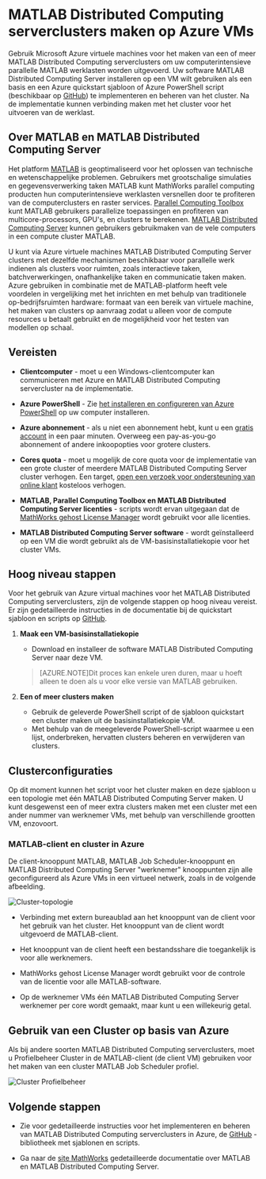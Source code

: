 <properties
   pageTitle="MATLAB clusters op virtuele machines | Microsoft Azure"
   description="Gebruik Microsoft Azure virtuele machines maken MATLAB Distributed Computing serverclusters om uw computerintensieve parallelle MATLAB werklasten worden uitgevoerd"
   services="virtual-machines-windows"
   documentationCenter=""
   authors="mscurrell"
   manager="timlt"
   editor=""/>

<tags
   ms.service="virtual-machines-windows"
   ms.devlang="na"
   ms.topic="article"
   ms.tgt_pltfrm="Windows"
   ms.workload="infrastructure-services"
   ms.date="05/09/2016"
   ms.author="markscu"/>

# <a name="create-matlab-distributed-computing-server-clusters-on-azure-vms"></a>MATLAB Distributed Computing serverclusters maken op Azure VMs 

Gebruik Microsoft Azure virtuele machines voor het maken van een of meer MATLAB Distributed Computing serverclusters om uw computerintensieve parallelle MATLAB werklasten worden uitgevoerd. Uw software MATLAB Distributed Computing Server installeren op een VM wilt gebruiken als een basis en een Azure quickstart sjabloon of Azure PowerShell script (beschikbaar op [GitHub](https://github.com/Azure/azure-quickstart-templates/tree/master/matlab-cluster)) te implementeren en beheren van het cluster. Na de implementatie kunnen verbinding maken met het cluster voor het uitvoeren van de werklast. 

## <a name="about-matlab-and-matlab-distributed-computing-server"></a>Over MATLAB en MATLAB Distributed Computing Server 

Het platform [MATLAB](http://www.mathworks.com/products/matlab/) is geoptimaliseerd voor het oplossen van technische en wetenschappelijke problemen. Gebruikers met grootschalige simulaties en gegevensverwerking taken MATLAB kunt MathWorks parallel computing producten hun computerintensieve werklasten versnellen door te profiteren van de computerclusters en raster services. [Parallel Computing Toolbox](http://www.mathworks.com/products/parallel-computing/) kunt MATLAB gebruikers parallelize toepassingen en profiteren van multicore-processors, GPU's, en clusters te berekenen. [MATLAB Distributed Computing Server](http://www.mathworks.com/products/distriben/) kunnen gebruikers gebruikmaken van de vele computers in een compute cluster MATLAB. 


U kunt via Azure virtuele machines MATLAB Distributed Computing Server clusters met dezelfde mechanismen beschikbaar voor parallelle werk indienen als clusters voor ruimten, zoals interactieve taken, batchverwerkingen, onafhankelijke taken en communicatie taken maken. Azure gebruiken in combinatie met de MATLAB-platform heeft vele voordelen in vergelijking met het inrichten en met behulp van traditionele op-bedrijfsruimten hardware: formaat van een bereik van virtuele machine, het maken van clusters op aanvraag zodat u alleen voor de compute resources u betaalt gebruikt en de mogelijkheid voor het testen van modellen op schaal.  

## <a name="prerequisites"></a>Vereisten

* **Clientcomputer** - moet u een Windows-clientcomputer kan communiceren met Azure en MATLAB Distributed Computing servercluster na de implementatie. 

* **Azure PowerShell** - Zie [het installeren en configureren van Azure PowerShell](../powershell-install-configure.md) op uw computer installeren. 

* **Azure abonnement** - als u niet een abonnement hebt, kunt u een [gratis account](https://azure.microsoft.com/free/) in een paar minuten. Overweeg een pay-as-you-go abonnement of andere inkoopopties voor grotere clusters. 

* **Cores quota** - moet u mogelijk de core quota voor de implementatie van een grote cluster of meerdere MATLAB Distributed Computing Server cluster verhogen. Een target, [open een verzoek voor ondersteuning van online klant](https://azure.microsoft.com/blog/2014/06/04/azure-limits-quotas-increase-requests/) kosteloos verhogen. 

* **MATLAB, Parallel Computing Toolbox en MATLAB Distributed Computing Server licenties** - scripts wordt ervan uitgegaan dat de [MathWorks gehost License Manager](http://www.mathworks.com/products/parallel-computing/mathworks-hosted-license-manager/) wordt gebruikt voor alle licenties.  

* **MATLAB Distributed Computing Server software** - wordt geïnstalleerd op een VM die wordt gebruikt als de VM-basisinstallatiekopie voor het cluster VMs. 


## <a name="high-level-steps"></a>Hoog niveau stappen

Voor het gebruik van Azure virtual machines voor het MATLAB Distributed Computing serverclusters, zijn de volgende stappen op hoog niveau vereist. Er zijn gedetailleerde instructies in de documentatie bij de quickstart sjabloon en scripts op [GitHub](https://github.com/Azure/azure-quickstart-templates/tree/master/matlab-cluster).

1. **Maak een VM-basisinstallatiekopie**  
    * Download en installeer de software MATLAB Distributed Computing Server naar deze VM. 

    >[AZURE.NOTE]Dit proces kan enkele uren duren, maar u hoeft alleen te doen als u voor elke versie van MATLAB gebruiken.   
    
2. **Een of meer clusters maken**  
    * Gebruik de geleverde PowerShell script of de sjabloon quickstart een cluster maken uit de basisinstallatiekopie VM.   
    * Met behulp van de meegeleverde PowerShell-script waarmee u een lijst, onderbreken, hervatten clusters beheren en verwijderen van clusters. 
 
## <a name="cluster-configurations"></a>Clusterconfiguraties 

Op dit moment kunnen het script voor het cluster maken en deze sjabloon u een topologie met één MATLAB Distributed Computing Server maken. U kunt desgewenst een of meer extra clusters maken met een cluster met een ander nummer van werknemer VMs, met behulp van verschillende grootten VM, enzovoort. 

### <a name="matlab-client-and-cluster-in-azure"></a>MATLAB-client en cluster in Azure 

De client-knooppunt MATLAB, MATLAB Job Scheduler-knooppunt en MATLAB Distributed Computing Server "werknemer" knooppunten zijn alle geconfigureerd als Azure VMs in een virtueel netwerk, zoals in de volgende afbeelding. 

![Cluster-topologie](./media/virtual-machines-windows-matlab-mdcs-cluster/mdcs_cluster.png)

* Verbinding met extern bureaublad aan het knooppunt van de client voor het gebruik van het cluster. Het knooppunt van de client wordt uitgevoerd de MATLAB-client. 

* Het knooppunt van de client heeft een bestandsshare die toegankelijk is voor alle werknemers.

* MathWorks gehost License Manager wordt gebruikt voor de controle van de licentie voor alle MATLAB-software. 

* Op de werknemer VMs één MATLAB Distributed Computing Server werknemer per core wordt gemaakt, maar kunt u een willekeurig getal. 


## <a name="use-an-azure-based-cluster"></a>Gebruik van een Cluster op basis van Azure 

Als bij andere soorten MATLAB Distributed Computing serverclusters, moet u Profielbeheer Cluster in de MATLAB-client (de client VM) gebruiken voor het maken van een cluster MATLAB Job Scheduler profiel.

![Cluster Profielbeheer](./media/virtual-machines-windows-matlab-mdcs-cluster/cluster_profile_manager.png)

## <a name="next-steps"></a>Volgende stappen

* Zie voor gedetailleerde instructies voor het implementeren en beheren van MATLAB Distributed Computing serverclusters in Azure, de [GitHub](https://github.com/Azure/azure-quickstart-templates/tree/master/matlab-cluster) -bibliotheek met sjablonen en scripts. 

* Ga naar de [site MathWorks](http://www.mathworks.com/) gedetailleerde documentatie over MATLAB en MATLAB Distributed Computing Server.
